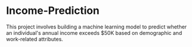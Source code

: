 # Income-Prediction
This project involves building a machine learning model to predict whether an individual's annual income exceeds $50K based on demographic and work-related attributes.
